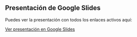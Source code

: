 ## Presentación de Google Slides

Puedes ver la presentación con todos los enlaces activos aquí:

[Ver presentación en Google Slides](https://docs.google.com/presentation/d/1dHmJzpQyXXSHk75WcP5EjWr3TJvHecF7lM4EJUv8P4I/edit?usp=drive_link)

